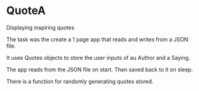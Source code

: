 # QuoteA
Displaying inspiring quotes 


The task was the create a 1 page app that reads and writes from a JSON file. 

It uses Quotes objects to store the user inputs of au Author and a Saying.

The app reads from the JSON file on start. Then saved back to it on sleep. 

There is a function for randomly generating quotes stored.
